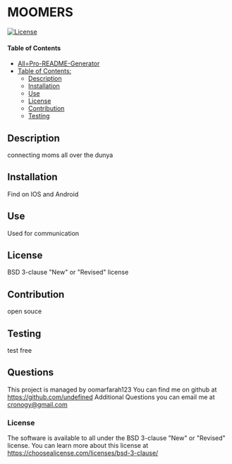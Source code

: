 # MOOMERS
[![License](https://img.shields.io/badge/License-Academic%20Free%20License%20v3.0-green.svg)](https://opensource.org/licenses/AFL-3.0)
#### Table of Contents
- [All=Pro-README-Generator](#all-pro-readme-generator)
- [Table of Contents:](#table-of-contents-)
  * [Description](#description)
  * [Installation](#installation) 
  * [Use](#use)
  * [License](#license)
  * [Contribution](#contribution)
  * [Testing](#testing)

## Description
connecting moms all over the dunya
## Installation
Find on IOS and Android
## Use
Used for communication
## License
BSD 3-clause "New" or "Revised" license
## Contribution
open souce
## Testing
test free 
## Questions
This project is managed by oomarfarah123
You can find me on github at https://github.com/undefined
Additional Questions you can email me at cronogy@gmail.com
### License
The software is available to all under the BSD 3-clause "New" or "Revised" license. You can learn more about this license at https://choosealicense.com/licenses/bsd-3-clause/
